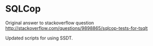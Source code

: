 # SQLCop
Original answer to stackoverflow question
http://stackoverflow.com/questions/9898865/sqlcop-tests-for-tsqlt

Updated scripts for using SSDT.